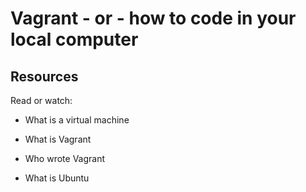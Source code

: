 # Vagrant - or - how to code in your local computer

## Resources

Read or watch:

* What is a virtual machine

* What is Vagrant

* Who wrote Vagrant

* What is Ubuntu
